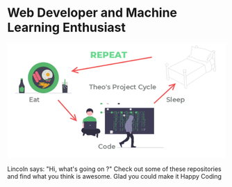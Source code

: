 # Web Developer and Machine Learning Enthusiast

   ![Tiprock network](https://github.com/tiprock-network/tiprock-network/blob/main/codecycle.png?raw=true)
<p>Lincoln says: "Hi, what's going on ?" Check out some of these repositories and find what you think is awesome. Glad you could make it Happy Coding</p>




